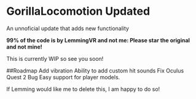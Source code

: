 # GorillaLocomotion Updated
An unnoficial update that adds new functionality

**99% of the code is by LemmingVR and not me: Please star the original and not mine!**

This is currently WIP so see you soon!

##Roadmap
Add vibration
Ability to add custom hit sounds
Fix Oculus Quest 2 Bug
Easy support for player models.

If Lemming would like me to delete this, I am happy to do so!
